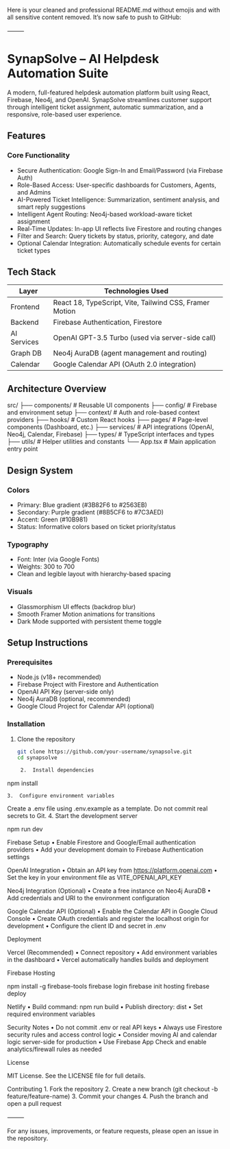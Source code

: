 Here is your cleaned and professional README.md without emojis and with all sensitive content removed. It’s now safe to push to GitHub:

⸻


# SynapSolve – AI Helpdesk Automation Suite

A modern, full-featured helpdesk automation platform built using React, Firebase, Neo4j, and OpenAI. SynapSolve streamlines customer support through intelligent ticket assignment, automatic summarization, and a responsive, role-based user experience.

## Features

### Core Functionality
- Secure Authentication: Google Sign-In and Email/Password (via Firebase Auth)
- Role-Based Access: User-specific dashboards for Customers, Agents, and Admins
- AI-Powered Ticket Intelligence: Summarization, sentiment analysis, and smart reply suggestions
- Intelligent Agent Routing: Neo4j-based workload-aware ticket assignment
- Real-Time Updates: In-app UI reflects live Firestore and routing changes
- Filter and Search: Query tickets by status, priority, category, and date
- Optional Calendar Integration: Automatically schedule events for certain ticket types

## Tech Stack

| Layer        | Technologies Used                                |
|--------------|---------------------------------------------------|
| Frontend     | React 18, TypeScript, Vite, Tailwind CSS, Framer Motion |
| Backend      | Firebase Authentication, Firestore               |
| AI Services  | OpenAI GPT-3.5 Turbo (used via server-side call) |
| Graph DB     | Neo4j AuraDB (agent management and routing)      |
| Calendar     | Google Calendar API (OAuth 2.0 integration)      |

## Architecture Overview

src/
├── components/        # Reusable UI components
├── config/            # Firebase and environment setup
├── context/           # Auth and role-based context providers
├── hooks/             # Custom React hooks
├── pages/             # Page-level components (Dashboard, etc.)
├── services/          # API integrations (OpenAI, Neo4j, Calendar, Firebase)
├── types/             # TypeScript interfaces and types
├── utils/             # Helper utilities and constants
└── App.tsx            # Main application entry point

## Design System

### Colors
- Primary: Blue gradient (#3B82F6 to #2563EB)
- Secondary: Purple gradient (#8B5CF6 to #7C3AED)
- Accent: Green (#10B981)
- Status: Informative colors based on ticket priority/status

### Typography
- Font: Inter (via Google Fonts)
- Weights: 300 to 700
- Clean and legible layout with hierarchy-based spacing

### Visuals
- Glassmorphism UI effects (backdrop blur)
- Smooth Framer Motion animations for transitions
- Dark Mode supported with persistent theme toggle

## Setup Instructions

### Prerequisites
- Node.js (v18+ recommended)
- Firebase Project with Firestore and Authentication
- OpenAI API Key (server-side only)
- Neo4j AuraDB (optional, recommended)
- Google Cloud Project for Calendar API (optional)

### Installation

1. Clone the repository
   ```bash
   git clone https://github.com/your-username/synapsolve.git
   cd synapsolve

	2.	Install dependencies

npm install


	3.	Configure environment variables
Create a .env file using .env.example as a template. Do not commit real secrets to Git.
	4.	Start the development server

npm run dev



Firebase Setup
	•	Enable Firestore and Google/Email authentication providers
	•	Add your development domain to Firebase Authentication settings

OpenAI Integration
	•	Obtain an API key from https://platform.openai.com
	•	Set the key in your environment file as VITE_OPENAI_API_KEY

Neo4j Integration (Optional)
	•	Create a free instance on Neo4j AuraDB
	•	Add credentials and URI to the environment configuration

Google Calendar API (Optional)
	•	Enable the Calendar API in Google Cloud Console
	•	Create OAuth credentials and register the localhost origin for development
	•	Configure the client ID and secret in .env

Deployment

Vercel (Recommended)
	•	Connect repository
	•	Add environment variables in the dashboard
	•	Vercel automatically handles builds and deployment

Firebase Hosting

npm install -g firebase-tools
firebase login
firebase init hosting
firebase deploy

Netlify
	•	Build command: npm run build
	•	Publish directory: dist
	•	Set required environment variables

Security Notes
	•	Do not commit .env or real API keys
	•	Always use Firestore security rules and access control logic
	•	Consider moving AI and calendar logic server-side for production
	•	Use Firebase App Check and enable analytics/firewall rules as needed

License

MIT License. See the LICENSE file for full details.

Contributing
	1.	Fork the repository
	2.	Create a new branch (git checkout -b feature/feature-name)
	3.	Commit your changes
	4.	Push the branch and open a pull request

⸻

For any issues, improvements, or feature requests, please open an issue in the repository.

